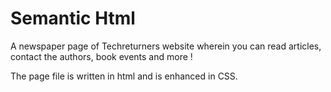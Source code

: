 # Semantic Html


A newspaper page of Techreturners website wherein you can read articles, contact the authors, book events and more ! 

The page file is written in html and is enhanced in CSS.
